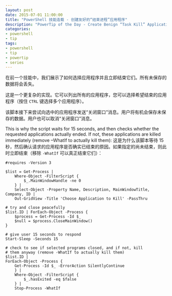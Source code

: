 ```yaml
---
layout: post
date: 2015-07-01 11:00:00
title: "PowerShell 技能连载 - 创建友好的“结束进程”应用程序"
description: "PowerTip of the Day - Create Benign “Task Kill” Application"
categories:
- powershell
- tip
tags:
- powershell
- tip
- powertip
- series
---
```

在前一个技能中，我们展示了如何选择应用程序并且立即结束它们。所有未保存的数据将会丢失。

这是一个更复杂的实现。它可以列出所有的应用程序，您可以选择希望结束的应用程序（按住 `CTRL` 键选择多个应用程序）。

该脚本接下来尝试向选中的应用程序发送“关闭窗口”消息。用户将有机会保存未保存的数据。用户也可以取消“关闭窗口”消息。

This is why the script waits for 15 seconds, and then checks whether the requested applications actually ended. If not, these applications are killed immediately (remove –WhatIf to actually kill them):
这是为什么该脚本等待 15 秒，然后确认请求的应用程序是否确实已结束的原因。如果指定的尚未结束，则此时立即结束（移除 `-WhatIf` 可以真正结束它们）：

    #requires -Version 3
    
    $list = Get-Process |
        Where-Object -FilterScript {
            $_.MainWindowHandle -ne 0
        } |
        Select-Object -Property Name, Description, MainWindowTitle, Company, ID |
        Out-GridView -Title 'Choose Application to Kill' -PassThru
    
    # try and close peacefully
    $list.ID | ForEach-Object -Process {
        $process = Get-Process -Id $_
        $null = $process.CloseMainWindow()
    }
    
    # give user 15 seconds to respond
    Start-Sleep -Seconds 15
    
    # check to see if selected programs closed, and if not, kill
    # them anyway (remove -WhatIf to actually kill them)
    $list.ID |
    ForEach-Object -Process {
        Get-Process -Id $_ -ErrorAction SilentlyContinue
        } |
        Where-Object -FilterScript {
            $_.hasExited -eq $false
        } |
        Stop-Process -WhatIf

<!--本文国际来源：[Create Benign “Task Kill” Application](http://community.idera.com/powershell/powertips/b/tips/posts/create-benign-task-kill-application)-->

